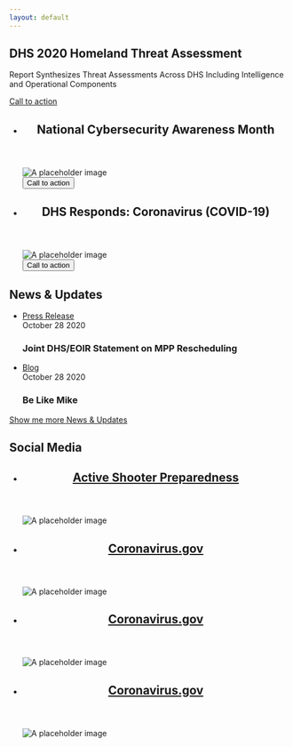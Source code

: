 ```yaml
---
layout: default
---
```


<!--
Hero
You'll need to use JS to swap the 1x/2x versions on screen size and DPI.
You could also use inline responsive images with some styling applied to make it cover the entire area.
-->
<section class="usa-hero" aria-label="Introduction" style="background-image: url('assets/img/hero/covid19-1600x900.png');">
  <div class="grid-container">
    <div class="usa-hero__callout">
        <h1 class="usa-hero__heading">
            <span class="usa-hero__heading--alt">DHS 2020 Homeland Threat Assessment</span>
        </h1>
        <p>Report Synthesizes Threat Assessments Across DHS Including Intelligence and Operational Components</p>
        <a class="usa-button usa-button--outline usa-button--inverse" href="#">
          Call to action
        </a>
    </div>
  </div>
</section>

<!-- Latest news cards -->
<section id="news" aria-label="Latest news" class="usa-section">
  <div class="grid-container">
    <ul class="usa-card-group">
      <li class="tablet:grid-col-6 usa-card">
        <div class="usa-card__container">
          <header class="usa-card__header">
            <h2 class="usa-card__heading">
              National Cybersecurity Awareness Month
            </h2>
          </header>
          <div class="usa-card__media">
            <div class="usa-card__img">
              <img src="https://picsum.photos/462/228" alt="A placeholder image">
            </div>
          </div>
          <div class="usa-card__footer">
            <button class="usa-button">Call to action</button>
          </div>
        </div>
      </li>
      <li class="tablet:grid-col-6 usa-card">
        <div class="usa-card__container">
          <header class="usa-card__header">
            <h2 class="usa-card__heading">
              DHS Responds: Coronavirus (COVID-19)
            </h2>
          </header>
          <div class="usa-card__media">
            <div class="usa-card__img">
              <img src="https://picsum.photos/462/228" alt="A placeholder image">
            </div>
          </div>
          <div class="usa-card__footer">
            <button class="usa-button">Call to action</button>
          </div>
        </div>
      </li>
    </ul>
  </div>
</section>

<!-- News & Updates + Social Media -->
<div class="usa-section">
  <div class="grid-container">
    <div class="grid-row grid-gap">
      <div class="tablet:grid-col-7">
        <section id="news-updates">
          <h2>News &amp; Updates</h2>
          <!-- This would be replaced by the Featured Content component when it gets released. https://github.com/uswds/uswds/issues/3676 -->
          <ul class="usa-list usa-list--unstyled">
            <li>
              <div class="meta">
                <div><a href="#">Press Release</a></div>
                <time datetime="2020-10-28T12:00:00+01:00">October 28 2020</time>
              </div>
              <h3 class="margin-top-0">Joint DHS/EOIR Statement on MPP Rescheduling</h3>
            </li>
            <li>
              <div class="meta">
                <div><a href="#">Blog</a></div>
                <time datetime="2020-10-28T12:00:00+01:00">October 28 2020</time>
              </div>
              <h3 class="margin-top-0">Be Like Mike</h3>
            </li>
          </ul>
          <a href="#" class="usa-button">Show me more News & Updates</a>
        </section>
      </div>
      <div class="tablet:grid-col-5">
        <section id="social-media">
          <h2>Social Media</h2>
        </section>
      </div>
    </div>
  </div>
</div>

<!-- Cards -->
<section id="card-articles" class="usa-section">
  <div class="grid-container">
    <ul class="usa-card-group">
      <li class="tablet:grid-col-3 usa-card">
        <div class="usa-card__container">
          <header class="usa-card__header">
            <h2 class="usa-card__heading">
              <a href="#">Active Shooter Preparedness</a>
            </h2>
          </header>
          <div class="usa-card__media usa-card__media--exdent">
            <div class="usa-card__img">
              <img src="https://picsum.photos/211/150" alt="A placeholder image">
            </div>
          </div>
        </div>
      </li>
      <li class="tablet:grid-col-3 usa-card">
        <div class="usa-card__container">
          <header class="usa-card__header">
            <h2 class="usa-card__heading">
              <a href="#">Coronavirus.gov</a>
            </h2>
          </header>
          <div class="usa-card__media usa-card__media--exdent">
            <div class="usa-card__img">
              <img src="https://picsum.photos/211/150" alt="A placeholder image">
            </div>
          </div>
        </div>
      </li>
      <li class="tablet:grid-col-3 usa-card">
        <div class="usa-card__container">
          <header class="usa-card__header">
            <h2 class="usa-card__heading">
              <a href="#">Coronavirus.gov</a>
            </h2>
          </header>
          <div class="usa-card__media usa-card__media--exdent">
            <div class="usa-card__img">
              <img src="https://picsum.photos/211/150" alt="A placeholder image">
            </div>
          </div>
        </div>
      </li>
      <li class="tablet:grid-col-3 usa-card">
        <div class="usa-card__container">
          <header class="usa-card__header">
            <h2 class="usa-card__heading">
              <a href="#">Coronavirus.gov</a>
            </h2>
          </header>
          <div class="usa-card__media usa-card__media--exdent">
            <div class="usa-card__img">
              <img src="https://picsum.photos/211/150" alt="A placeholder image">
            </div>
          </div>
        </div>
      </li>
    </ul>
  </div>
</section>
